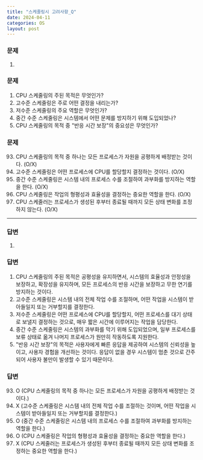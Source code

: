 ```yaml
---
title: "스케줄링시 고려사항_Q"
date: 2024-04-11
categories: OS
layout: post
---
```

### 문제

1.  
### 문제

1.  CPU 스케줄링의 주된 목적은 무엇인가?
2.  고수준 스케줄링은 주로 어떤 결정을 내리는가?
3.  저수준 스케줄링의 주요 역할은 무엇인가?
4.  중간 수준 스케줄링은 시스템에서 어떤 문제를 방지하기 위해 도입되었나?
5.  CPU 스케줄링의 목적 중 "반응 시간 보장"의 중요성은 무엇인가?


### 문제

93.  CPU 스케줄링의 목적 중 하나는 모든 프로세스가 자원을 공평하게 배정받는 것이다. (O/X)
94.  고수준 스케줄링은 어떤 프로세스에 CPU를 할당할지 결정하는 것이다. (O/X)
95.  중간 수준 스케줄링은 시스템 내의 프로세스 수를 조절하여 과부화를 방지하는 역할을 한다. (O/X)
96.  CPU 스케줄링은 작업의 형평성과 효율성을 결정하는 중요한 역할을 한다. (O/X)
97.  CPU 스케줄러는 프로세스가 생성된 후부터 종료될 때까지 모든 상태 변화를 조정하지 않는다. (O/X)



<hr>



### 답변

1.  


### 답변

1.  CPU 스케줄링의 주된 목적은 공평성을 유지하면서, 시스템의 효율성과 안정성을 보장하고, 확장성을 유지하며, 모든 프로세스의 반응 시간을 보장하고 무한 연기를 방지하는 것이다.
2.  고수준 스케줄링은 시스템 내의 전체 작업 수를 조절하며, 어떤 작업을 시스템이 받아들일지 또는 거부할지를 결정한다.
3.  저수준 스케줄링은 어떤 프로세스에 CPU를 할당할지, 어떤 프로세스를 대기 상태로 보낼지 결정하는 것으로, 매우 짧은 시간에 이루어지는 작업을 담당한다.
4.  중간 수준 스케줄링은 시스템의 과부화를 막기 위해 도입되었으며, 일부 프로세스를 보류 상태로 옮겨 나머지 프로세스가 원만히 작동하도록 지원한다.
5.  "반응 시간 보장"의 목적은 사용자에게 빠른 응답을 제공하여 시스템의 신뢰성을 높이고, 사용자 경험을 개선하는 것이다. 응답이 없을 경우 시스템이 멈춘 것으로 간주되어 사용자 불만이 발생할 수 있기 때문이다.


### 답변

93.  O (CPU 스케줄링의 목적 중 하나는 모든 프로세스가 자원을 공평하게 배정받는 것이다.)
94.  X (고수준 스케줄링은 시스템 내의 전체 작업 수를 조절하는 것이며, 어떤 작업을 시스템이 받아들일지 또는 거부할지를 결정한다.)
95.  O (중간 수준 스케줄링은 시스템 내의 프로세스 수를 조절하여 과부화를 방지하는 역할을 한다.)
96.  O (CPU 스케줄링은 작업의 형평성과 효율성을 결정하는 중요한 역할을 한다.)
97.  X (CPU 스케줄러는 프로세스가 생성된 후부터 종료될 때까지 모든 상태 변화를 조정하는 중요한 역할을 한다.)
